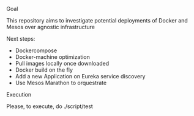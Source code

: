 Goal

This repository aims to investigate potential deployments of Docker and Mesos over agnostic infrastructure

Next steps:
* Dockercompose
* Docker-machine optimization
* Pull images locally once downloaded
* Docker build on the fly
* Add a new Application on Eureka service discovery
* Use Mesos Marathon to orquestrate

Execution

Please, to execute, do ./script/test

